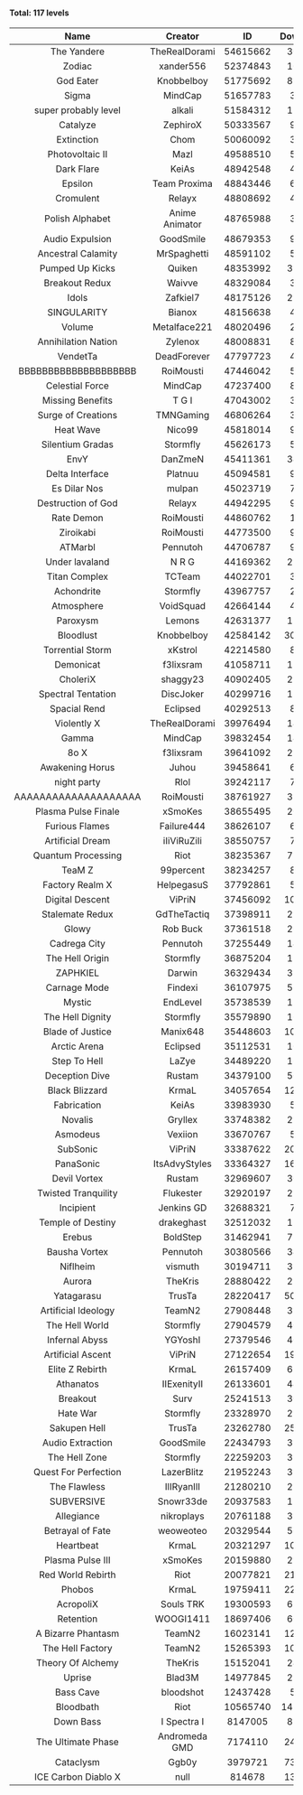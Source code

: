 #### Total: 117 levels

| Name | Creator | ID | Downloads | Likes |
|:---:|:---:|:---:|:---:|:---:|
| The Yandere | TheRealDorami | 54615662 | 302907 | 50940
| Zodiac | xander556 | 52374843 | 102503 | 11179
| God Eater | Knobbelboy | 51775692 | 823556 | 99727
| Sigma | MindCap | 51657783 | 30407 | 3172
| super probably level | alkali | 51584312 | 113406 | 8076
| Catalyze | ZephiroX | 50333567 | 98699 | 8184
| Extinction | Chom | 50060092 | 30245 | 2391
| Photovoltaic II | Mazl | 49588510 | 56539 | 5143
| Dark Flare | KeiAs | 48942548 | 41553 | 4210
| Epsilon | Team Proxima | 48843446 | 67313 | 6619
| Cromulent | Relayx | 48808692 | 40774 | 4943
| Polish Alphabet | Anime Animator | 48765988 | 33661 | 2410
| Audio Expulsion | GoodSmile | 48679353 | 96030 | 8088
| Ancestral Calamity | MrSpaghetti | 48591102 | 55008 | 4985
| Pumped Up Kicks | Quiken | 48353992 | 312212 | 45140
| Breakout Redux | Waivve | 48329084 | 31201 | 2916
| Idols | Zafkiel7 | 48175126 | 234460 | 26835
| SINGULARITY | Bianox | 48156638 | 47936 | 7249
| Volume | Metalface221 | 48020496 | 25451 | 1887
| Annihilation Nation | Zylenox | 48008831 | 89973 | 8052
| VendetTa | DeadForever | 47797723 | 42101 | 3911
| BBBBBBBBBBBBBBBBBBBB | RoiMousti | 47446042 | 51966 | 3802
| Celestial Force  | MindCap | 47237400 | 89284 | 8100
| Missing Benefits | T G I | 47043002 | 31028 | 2361
| Surge of Creations | TMNGaming | 46806264 | 33278 | 3012
| Heat Wave | Nico99 | 45818014 | 97888 | 8683
| Silentium Gradas | Stormfly | 45626173 | 52720 | 4287
| EnvY | DanZmeN | 45411361 | 343445 | 29885
| Delta Interface | Platnuu | 45094581 | 90287 | 8692
| Es Dilar Nos | mulpan | 45023719 | 74246 | 6519
| Destruction of God | Relayx | 44942295 | 95615 | 9362
| Rate Demon | RoiMousti | 44860762 | 16064 | 2600
| Ziroikabi | RoiMousti | 44773500 | 95009 | 7850
| ATMarbl | Pennutoh | 44706787 | 91538 | 7965
| Under lavaland | N R G | 44169362 | 277010 | 24775
| Titan Complex | TCTeam | 44022701 | 34427 | 3434
| Achondrite | Stormfly | 43967757 | 23286 | 2322
| Atmosphere | VoidSquad | 42664144 | 41569 | 3342
| Paroxysm | Lemons | 42631377 | 173658 | 13955
| Bloodlust | Knobbelboy | 42584142 | 3062064 | 278437
| Torrential Storm | xKstrol | 42214580 | 81287 | 2322
| Demonicat | f3lixsram | 41058711 | 176039 | 13925
| CholeriX | shaggy23 | 40902405 | 257271 | 19127
| Spectral Tentation | DiscJoker | 40299716 | 128247 | 9172
| Spacial Rend | Eclipsed | 40292513 | 89037 | 7657
| Violently X | TheRealDorami | 39976494 | 146017 | 12610
| Gamma | MindCap | 39832454 | 140231 | 12379
| 8o X | f3lixsram | 39641092 | 289777 | 22169
| Awakening Horus | Juhou | 39458641 | 69740 | 6195
| night party | Rlol | 39242117 | 77386 | 7285
| AAAAAAAAAAAAAAAAAAAA | RoiMousti | 38761927 | 358729 | 23177
| Plasma Pulse Finale | xSmoKes | 38655495 | 206809 | 18183
| Furious Flames | Failure444 | 38626107 | 61015 | 4753
| Artificial Dream | iIiViRuZiIi | 38550757 | 79679 | 6836
| Quantum Processing | Riot | 38235367 | 717584 | 47644
| TeaM Z | 99percent | 38234257 | 88872 | 7047
| Factory Realm X | HelpegasuS | 37792861 | 52415 | 4958
| Digital Descent | ViPriN | 37456092 | 1029116 | 94456
| Stalemate Redux | GdTheTactiq | 37398911 | 235434 | 17580
| Glowy | Rob Buck | 37361518 | 269269 | 26509
| Cadrega City | Pennutoh | 37255449 | 149991 | 13464
| The Hell Origin | Stormfly | 36875204 | 127925 | 10097
| ZAPHKIEL | Darwin | 36329434 | 326621 | 34368
| Carnage Mode | Findexi | 36107975 | 510467 | 47668
| Mystic | EndLevel | 35738539 | 177974 | 16303
| The Hell Dignity | Stormfly | 35579890 | 162532 | 13689
| Blade of Justice | Manix648 | 35448603 | 1035366 | 103734
| Arctic Arena | Eclipsed | 35112531 | 108130 | 8194
| Step To Hell | LaZye | 34489220 | 168057 | 16666
| Deception Dive | Rustam | 34379100 | 503376 | 34232
| Black Blizzard | KrmaL | 34057654 | 1268127 | 119984
| Fabrication | KeiAs | 33983930 | 58214 | 6268
| Novalis | Gryllex | 33748382 | 252421 | 22581
| Asmodeus | Vexiion | 33670767 | 50712 | 4676
| SubSonic | ViPriN | 33387622 | 2044128 | 152931
| PanaSonic | ItsAdvyStyles | 33364327 | 1630356 | 196380
| Devil Vortex | Rustam | 32969607 | 309827 | 27344
| Twisted Tranquility | Flukester | 32920197 | 228068 | 21996
| Incipient | Jenkins GD | 32688321 | 73529 | 6818
| Temple of Destiny | drakeghast | 32512032 | 171410 | 16568
| Erebus | BoldStep | 31462941 | 727364 | 66804
| Bausha Vortex | Pennutoh | 30380566 | 347751 | 30968
| Niflheim | vismuth | 30194711 | 322710 | 25654
| Aurora | TheKris | 28880422 | 228002 | 21151
| Yatagarasu  | TrusTa | 28220417 | 5001862 | 452187
| Artificial Ideology | TeamN2 | 27908448 | 370012 | 36481
| The Hell World | Stormfly | 27904579 | 400433 | 28844
| Infernal Abyss | YGYoshI | 27379546 | 408976 | 40335
| Artificial Ascent | ViPriN | 27122654 | 1985869 | 170446
| Elite Z Rebirth | KrmaL | 26157409 | 678957 | 43560
| Athanatos | IIExenityII | 26133601 | 443594 | 48457
| Breakout | Surv | 25241513 | 303398 | 30314
| Hate War | Stormfly | 23328970 | 213509 | 15903
| Sakupen Hell | TrusTa | 23262780 | 2528585 | 179759
| Audio Extraction | GoodSmile | 22434793 | 353154 | 33187
| The Hell Zone | Stormfly | 22259203 | 388610 | 25018
| Quest For Perfection | LazerBlitz | 21952243 | 393466 | 33418
| The Flawless | IlIRyanIlI | 21280210 | 278543 | 24782
| SUBVERSIVE | Snowr33de | 20937583 | 129653 | 15890
| Allegiance | nikroplays | 20761188 | 391923 | 41713
| Betrayal of Fate | weoweoteo | 20329544 | 561509 | 51625
| Heartbeat | KrmaL | 20321297 | 1024061 | 88992
| Plasma Pulse III | xSmoKes | 20159880 | 296994 | 28501
| Red World Rebirth | Riot | 20077821 | 2177674 | 141555
| Phobos | KrmaL | 19759411 | 2294008 | 201582
| AcropoliX | Souls TRK | 19300593 | 610870 | 79019
| Retention | WOOGI1411 | 18697406 | 602921 | 72495
| A Bizarre Phantasm | TeamN2 | 16023141 | 1247410 | 121996
| The Hell Factory | TeamN2 | 15265393 | 1025469 | 98409
| Theory Of Alchemy | TheKris | 15152041 | 243147 | 17585
| Uprise | Blad3M | 14977845 | 250681 | 23255
| Bass Cave | bloodshot | 12437428 | 50975 | 5195
| Bloodbath | Riot | 10565740 | 14381251 | 1272037
| Down Bass | I Spectra I | 8147005 | 818612 | 72232
| The Ultimate Phase | Andromeda GMD | 7174110 | 2452538 | 239417
| Cataclysm | Ggb0y | 3979721 | 7310136 | 567452
| ICE Carbon Diablo X | null | 814678 | 1326520 | 93449
